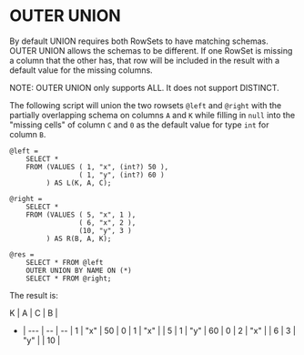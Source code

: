 # OUTER UNION

By default UNION requires both RowSets to have matching schemas. OUTER UNION allows the schemas to be different. If one RowSet is missing a column that the other has, that row will be included in the result with a default value for the missing columns.


NOTE: OUTER UNION only supports ALL. It does not support DISTINCT.

The following script will union the two rowsets `@left` and `@right` with the partially overlapping schema on columns `A` and `K` while filling in `null` into the "missing cells" of column `C` and `0` as the default value for type `int` for column `B`.

```
@left =
    SELECT *
    FROM (VALUES ( 1, "x", (int?) 50 ),
                 ( 1, "y", (int?) 60 )
         ) AS L(K, A, C);

@right =
    SELECT *
    FROM (VALUES ( 5, "x", 1 ),
                 ( 6, "x", 2 ),
                 (10, "y", 3 )
         ) AS R(B, A, K);

@res =
    SELECT * FROM @left
    OUTER UNION BY NAME ON (*)
    SELECT * FROM @right;
```

The result is:

K | A   | C  | B  |
- | --- | -- | -- |
1 | "x" | 50 |  0 |
1 | "x" |    |  5 |
1 | "y" | 60 |  0 |
2 | "x" |    |  6 |
3 | "y" |    | 10 |

